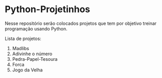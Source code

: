 # Python-Projetinhos
Nesse repositório serão colocados projetos que tem por objetivo treinar programação usando Python.

Lista de projetos:
1. Madlibs
2. Adivinhe o número
3. Pedra-Papel-Tesoura
4. Forca
5. Jogo da Velha
